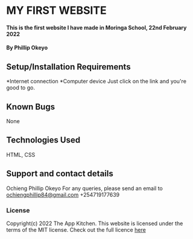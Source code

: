 # MY FIRST WEBSITE
#### This is the first website I have made in Moringa School, 22nd February 2022
#### By **Phillip Okeyo**

## Setup/Installation Requirements
*Internet connection
*Computer device
Just click on the link and you're good to go.
## Known Bugs
None
## Technologies Used
HTML, CSS
## Support and contact details
Ochieng Phillip Okeyo
For any queries, please send an email to ochiengphillip84@gmail.com
+254719177639
### License
Copyright(c) 2022 The App Kitchen. 
This website is licensed under the terms of the MIT license.
Check out the full licence [here](copyright.html)
